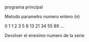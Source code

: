 programa principal

Metodo parametro numero entero (n)

0 1 1 2 3 5 8 13 21 34 55 89 ...

Devolver el enesimo numero de la serie

